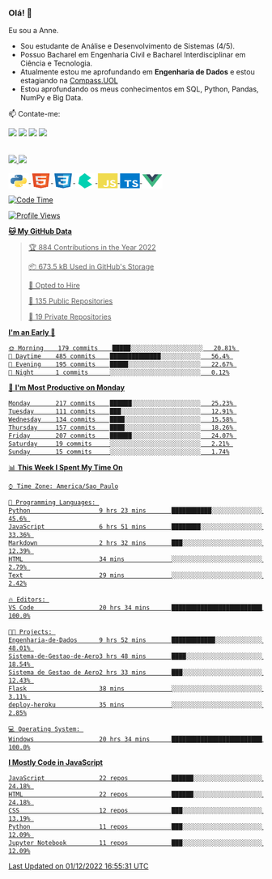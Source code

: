 ### Olá! 👋
Eu sou a Anne. 
- Sou estudante de Análise e Desenvolvimento de Sistemas (4/5).
- Possuo Bacharel em Engenharia Civil e Bacharel Interdisciplinar em Ciência e Tecnologia.
- Atualmente estou me aprofundando em **Engenharia de Dados** e estou estagiando na [Compass.UOL](https://compass.uol/pt/home/) 
- Estou aprofundando os meus conhecimentos em SQL, Python, Pandas, NumPy e Big Data.

📫 Contate-me: 

<div>
<a href="https://www.instagram.com/annekarolinefc/" target="_blank"><img src="https://img.shields.io/badge/-Instagram-%23E4405F?style=for-the-badge&logo=instagram&logoColor=white" target="_blank"></a> 
<a href = "mailto:annekarolinefc@gmail.com"><img src="https://img.shields.io/badge/-Gmail-%23333?style=for-the-badge&logo=gmail&logoColor=white" target="_blank"></a>
<a href="https://www.linkedin.com/in/devannekarolinefc/" target="_blank"><img src="https://img.shields.io/badge/-LinkedIn-%230077B5?style=for-the-badge&logo=linkedin&logoColor=white" target="_blank"></a> 
<a href="https://api.whatsapp.com/send?phone=5533991375118&text=Ol%C3%A1%20Anne!%20" target="_blank"><img src="https://img.shields.io/badge/WhatsApp-25D366?style=for-the-badge&logo=whatsapp&logoColor=white" target="_blank"></a>
</div>

</br>

</br>
<div>
  <a href="https://github.com/annekarolinefc">
  <img height="180em" src="https://github-readme-stats.vercel.app/api?username=annekarolinefc&show_icons=true&theme=dracula&include_all_commits=true&count_private=true"/>
  <img height="180em" src="https://github-readme-stats.vercel.app/api/top-langs/?username=annekarolinefc&layout=compact&langs_count=7&theme=dracula"/>
</div>
  
  <div style="display: inline_block"><br>  
  <img align="center" alt="Anne-Python" height="30" width="40" src="https://raw.githubusercontent.com/devicons/devicon/master/icons/python/python-original.svg">
  <img align="center" alt="Anne-HTML" height="30" width="40" src="https://raw.githubusercontent.com/devicons/devicon/master/icons/html5/html5-original.svg">
  <img align="center" alt="Anne-CSS" height="30" width="40"
 src="https://raw.githubusercontent.com/devicons/devicon/master/icons/css3/css3-original.svg">
  <img align="center" alt="Anne-Bulma" height="30" width="40"
 src="https://github.com/devicons/devicon/blob/master/icons/bulma/bulma-plain.svg">
  <img align="center" alt="Anne-Js" height="30" width="40" src="https://raw.githubusercontent.com/devicons/devicon/master/icons/javascript/javascript-plain.svg">
    <img align="center" alt="Anne-Ts" height="30" width="40" src="https://github.com/devicons/devicon/blob/master/icons/typescript/typescript-original.svg">
      <img align="center" alt="Anne-Vue" height="30" width="40" src="https://github.com/devicons/devicon/blob/master/icons/vuejs/vuejs-original.svg">
</div>
<!--
  <img align="center" alt="Anne-An" height="30" width="40" src="https://github.com/devicons/devicon/blob/master/icons/angularjs/angularjs-original.svg">

-->
</br>
</br>
</br>
<!--START_SECTION:waka-->
![Code Time](http://img.shields.io/badge/Code%20Time-99%20hrs%2013%20mins-blue)

![Profile Views](http://img.shields.io/badge/Profile%20Views-0-blue)

**🐱 My GitHub Data** 

> 🏆 884 Contributions in the Year 2022
 > 
> 📦 673.5 kB Used in GitHub's Storage 
 > 
> 💼 Opted to Hire
 > 
> 📜 135 Public Repositories 
 > 
> 🔑 19 Private Repositories  
 > 
**I'm an Early 🐤** 

```text
🌞 Morning    179 commits    █████░░░░░░░░░░░░░░░░░░░░   20.81% 
🌇 Daytime    485 commits    ██████████████░░░░░░░░░░░   56.4% 
🌃 Evening    195 commits    █████░░░░░░░░░░░░░░░░░░░░   22.67% 
🌙 Night      1 commits      ░░░░░░░░░░░░░░░░░░░░░░░░░   0.12%

```
📅 **I'm Most Productive on Monday** 

```text
Monday       217 commits    ██████░░░░░░░░░░░░░░░░░░░   25.23% 
Tuesday      111 commits    ███░░░░░░░░░░░░░░░░░░░░░░   12.91% 
Wednesday    134 commits    ████░░░░░░░░░░░░░░░░░░░░░   15.58% 
Thursday     157 commits    ████░░░░░░░░░░░░░░░░░░░░░   18.26% 
Friday       207 commits    ██████░░░░░░░░░░░░░░░░░░░   24.07% 
Saturday     19 commits     ░░░░░░░░░░░░░░░░░░░░░░░░░   2.21% 
Sunday       15 commits     ░░░░░░░░░░░░░░░░░░░░░░░░░   1.74%

```


📊 **This Week I Spent My Time On** 

```text
⌚︎ Time Zone: America/Sao_Paulo

💬 Programming Languages: 
Python                   9 hrs 23 mins       ███████████░░░░░░░░░░░░░░   45.6% 
JavaScript               6 hrs 51 mins       ████████░░░░░░░░░░░░░░░░░   33.36% 
Markdown                 2 hrs 32 mins       ███░░░░░░░░░░░░░░░░░░░░░░   12.39% 
HTML                     34 mins             ░░░░░░░░░░░░░░░░░░░░░░░░░   2.79% 
Text                     29 mins             ░░░░░░░░░░░░░░░░░░░░░░░░░   2.42%

🔥 Editors: 
VS Code                  20 hrs 34 mins      █████████████████████████   100.0%

🐱‍💻 Projects: 
Engenharia-de-Dados      9 hrs 52 mins       ████████████░░░░░░░░░░░░░   48.01% 
Sistema-de-Gestao-de-Aero3 hrs 48 mins       ████░░░░░░░░░░░░░░░░░░░░░   18.54% 
Sistema de Gestao de Aero2 hrs 33 mins       ███░░░░░░░░░░░░░░░░░░░░░░   12.43% 
Flask                    38 mins             ░░░░░░░░░░░░░░░░░░░░░░░░░   3.11% 
deploy-heroku            35 mins             ░░░░░░░░░░░░░░░░░░░░░░░░░   2.85%

💻 Operating System: 
Windows                  20 hrs 34 mins      █████████████████████████   100.0%

```

**I Mostly Code in JavaScript** 

```text
JavaScript               22 repos            ██████░░░░░░░░░░░░░░░░░░░   24.18% 
HTML                     22 repos            ██████░░░░░░░░░░░░░░░░░░░   24.18% 
CSS                      12 repos            ███░░░░░░░░░░░░░░░░░░░░░░   13.19% 
Python                   11 repos            ███░░░░░░░░░░░░░░░░░░░░░░   12.09% 
Jupyter Notebook         11 repos            ███░░░░░░░░░░░░░░░░░░░░░░   12.09%

```



 Last Updated on 01/12/2022 16:55:31 UTC
<!--END_SECTION:waka-->
  
